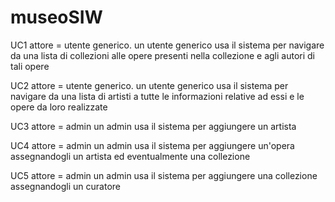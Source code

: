 # museoSIW
UC1 attore = utente generico.
un utente generico usa il sistema per navigare da una lista di collezioni alle opere presenti nella collezione e agli autori di tali opere


UC2 attore = utente generico.
un utente generico usa il sistema per navigare da una lista di artisti a tutte le informazioni relative ad essi e le opere da loro realizzate

UC3 attore = admin
un admin usa il sistema per aggiungere un artista

UC4 attore = admin
un admin usa il sistema per aggiungere un'opera assegnandogli un artista ed eventualmente una collezione

UC5 attore = admin
un admin usa il sistema per aggiungere una collezione assegnandogli un curatore
